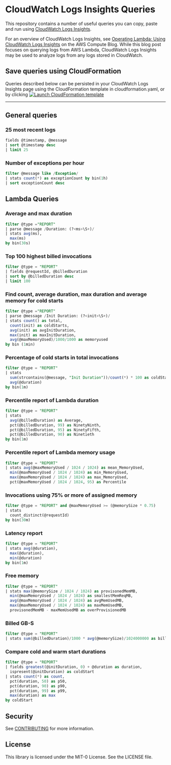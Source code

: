 # CloudWatch Logs Insights Queries

This repository contains a number of useful queries you can copy, paste and run using
[CloudWatch Logs Insights](https://docs.aws.amazon.com/AmazonCloudWatch/latest/logs/AnalyzingLogData.html).

For an overview of CloudWatch Logs Insights, see
[Operating Lambda: Using CloudWatch Logs Insights](https://aws.amazon.com/blogs/compute/operating-lambda-using-cloudwatch-logs-insights/)
on the AWS Compute Blog. While this blog post focuses on querying logs from AWS Lambda, CloudWatch Logs
Insights may be used to analyze logs from any logs stored in CloudWatch.

## Save queries using CloudFormation

Queries described below can be persisted in your CloudWatch Logs Insights page using the CloudFormation template in cloudformation.yaml, or by clicking [![Launch CloudFormation template](https://s3.amazonaws.com/cloudformation-examples/cloudformation-launch-stack.png)](https://console.aws.amazon.com/cloudformation/home#/stacks/new?stackName=cwlogs-insights-sample-queries&templateURL=https://raw.githubusercontent.com/aws-samples/cloudwatch-logs-insights-queries/main/cloudformation.yaml)

---

## General queries

### 25 most recent logs

```sql
fields @timestamp, @message
| sort @timestamp desc
| limit 25
```

### Number of exceptions per hour

```sql
filter @message like /Exception/
| stats count(*) as exceptionCount by bin(1h)
| sort exceptionCount desc
```

## Lambda Queries

### Average and max duration

```sql
filter @type ="REPORT"
| parse @message /Duration: (?<ms>\S+)/
| stats avg(ms),
  max(ms)
by bin(30s)
```

### Top 100 highest billed invocations

```sql
filter @type = "REPORT"
| fields @requestId, @billedDuration
| sort by @billedDuration desc
| limit 100
```

### Find count, average duration, max duration and average memory for cold starts

```sql
filter @type ="REPORT"
| parse @message /Init Duration: (?<init>\S+)/
| stats count() as total,
  count(init) as coldStarts,
  avg(init) as avgInitDuration,
  max(init) as maxInitDuration,
  avg(@maxMemoryUsed)/1000/1000 as memoryused
by bin (1min)
```

### Percentage of cold starts in total invocations

```sql
filter @type = "REPORT"
| stats
  sum(strcontains(@message, "Init Duration"))/count(*) * 100 as coldStartPct,
  avg(@duration)
by bin(1m)
```

### Percentile report of Lambda duration

```sql
filter @type = "REPORT"
| stats
  avg(@billedDuration) as Average,
  pct(@billedDuration, 99) as NinetyNinth,
  pct(@billedDuration, 95) as NinetyFifth,
  pct(@billedDuration, 90) as Ninetieth
by bin(1m)
```

### Percentile report of Lambda memory usage

```sql
filter @type = "REPORT"
| stats avg(@maxMemoryUsed / 1024 / 1024) as mean_MemoryUsed,
  min(@maxMemoryUsed / 1024 / 1024) as min_MemoryUsed,
  max(@maxMemoryUsed / 1024 / 1024) as max_MemoryUsed,
  pct(@maxMemoryUsed / 1024 / 1024, 95) as Percentile
```

### Invocations using 75% or more of assigned memory

```sql
filter @type = "REPORT" and @maxMemoryUsed >= (@memorySize * 0.75)
| stats
  count_distinct(@requestId)
by bin(30m)
```

### Latency report

```sql
filter @type = "REPORT"
| stats avg(@duration),
  max(@duration),
  min(@duration)
by bin(1m)
```

### Free memory

```sql
filter @type = "REPORT"
| stats max(@memorySize / 1024 / 1024) as provisonedMemMB,
  min(@maxMemoryUsed / 1024 / 1024) as smallestMemReqMB,
  avg(@maxMemoryUsed / 1024 / 1024) as avgMemUsedMB,
  max(@maxMemoryUsed / 1024 / 1024) as maxMemUsedMB,
  provisonedMemMB - maxMemUsedMB as overProvisionedMB
```

### Billed GB-S

```sql
filter @type = "REPORT"
| stats sum(@billedDuration)/1000 * avg(@memorySize)/1024000000 as billedGBs by bin(1m)
```

### Compare cold and warm start durations

```sql
filter @type = "REPORT"
| fields greatest(@initDuration, 0) + @duration as duration,
  ispresent(@initDuration) as coldStart
| stats count(*) as count,
  pct(duration, 50) as p50,
  pct(duration, 90) as p90,
  pct(duration, 99) as p99,
  max(duration) as max
by coldStart
```

## Security

See [CONTRIBUTING](CONTRIBUTING.md#security-issue-notifications) for more information.

## License

This library is licensed under the MIT-0 License. See the LICENSE file.
